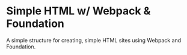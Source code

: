 # Simple HTML w/ Webpack & Foundation

A simple structure for creating, simple HTML sites using Webpack and Foundation. 